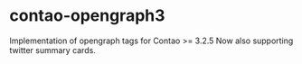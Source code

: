 contao-opengraph3
=======================

Implementation of opengraph tags for Contao >= 3.2.5
Now also supporting twitter summary cards.